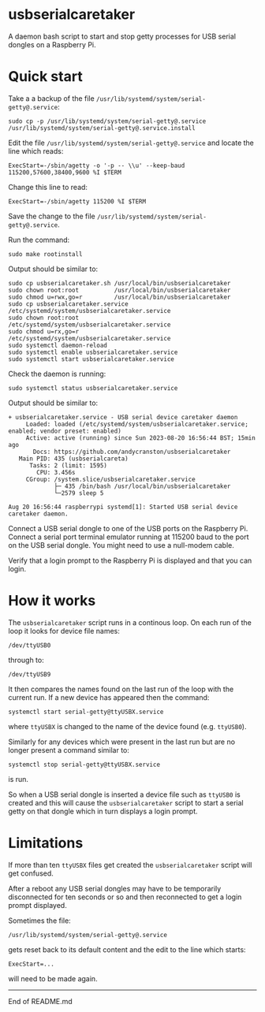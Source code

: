 # usbserialcaretaker

A daemon bash script to start and stop getty processes for USB serial dongles on a Raspberry Pi.

# Quick start

Take a a backup of the file `/usr/lib/systemd/system/serial-getty@.service`:

```
sudo cp -p /usr/lib/systemd/system/serial-getty@.service /usr/lib/systemd/system/serial-getty@.service.install
```

Edit the file `/usr/lib/systemd/system/serial-getty@.service` and locate the line which reads:

```
ExecStart=-/sbin/agetty -o '-p -- \\u' --keep-baud 115200,57600,38400,9600 %I $TERM
```

Change this line to read:

```
ExecStart=-/sbin/agetty 115200 %I $TERM
```

Save the change to the file `/usr/lib/systemd/system/serial-getty@.service`.

Run the command:

```
sudo make rootinstall
```

Output should be similar to:

```
sudo cp usbserialcaretaker.sh /usr/local/bin/usbserialcaretaker
sudo chown root:root          /usr/local/bin/usbserialcaretaker
sudo chmod u=rwx,go=r         /usr/local/bin/usbserialcaretaker
sudo cp usbserialcaretaker.service /etc/systemd/system/usbserialcaretaker.service
sudo chown root:root               /etc/systemd/system/usbserialcaretaker.service
sudo chmod u=rx,go=r               /etc/systemd/system/usbserialcaretaker.service
sudo systemctl daemon-reload
sudo systemctl enable usbserialcaretaker.service
sudo systemctl start usbserialcaretaker.service
```

Check the daemon is running:

```
sudo systemctl status usbserialcaretaker.service
```

Output should be similar to:

```
+ usbserialcaretaker.service - USB serial device caretaker daemon
     Loaded: loaded (/etc/systemd/system/usbserialcaretaker.service; enabled; vendor preset: enabled)
     Active: active (running) since Sun 2023-08-20 16:56:44 BST; 15min ago
       Docs: https://github.com/andycranston/usbserialcaretaker
   Main PID: 435 (usbserialcareta)
      Tasks: 2 (limit: 1595)
        CPU: 3.456s
     CGroup: /system.slice/usbserialcaretaker.service
             ├─ 435 /bin/bash /usr/local/bin/usbserialcaretaker
             └─2579 sleep 5

Aug 20 16:56:44 raspberrypi systemd[1]: Started USB serial device caretaker daemon.
```

Connect a USB serial dongle to one of the USB ports on the Raspberry Pi. Connect a serial port terminal emulator
running at 115200 baud to the port on the USB serial dongle. You might need to use a null-modem cable.

Verify that a login prompt to the Raspberry Pi is displayed and that you can login.


# How it works

The `usbserialcaretaker` script runs in a continous loop. On each run of the loop
it looks for device file names:

```
/dev/ttyUSB0
```

through to:

```
/dev/ttyUSB9
```

It then compares the names found on the last run of the loop with the current run. If a new device has appeared then
the command:

```
systemctl start serial-getty@ttyUSBX.service
```

where `ttyUSBX` is changed to the name of the device found (e.g. `ttyUSB0`).

Similarly for any devices which were present in the last run but are no longer present a command
similar to:

```
systemctl stop serial-getty@ttyUSBX.service
```

is run.

So when a USB serial dongle is inserted a device file such as `ttyUSB0` is created and this will cause the
`usbserialcaretaker` script to start a serial getty on that dongle which in turn displays a login prompt.

# Limitations

If more than ten `ttyUSBX` files get created the `usbserialcaretaker` script will get confused.

After a reboot any USB serial dongles may have to be temporarily disconnected for ten seconds or so and then reconnected
to get a login prompt displayed.

Sometimes the file:

```
/usr/lib/systemd/system/serial-getty@.service
```

gets reset back to its default content and the edit to the line which starts:

```
ExecStart=...
```

will need to be made again.


----------------
End of README.md
